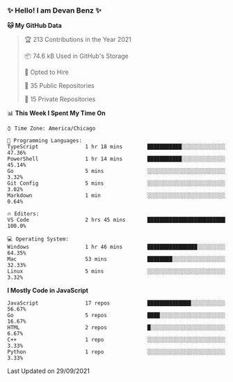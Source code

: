 ### ✨ Hello! I am Devan Benz ✨

<!--START_SECTION:waka-->
**🐱 My GitHub Data** 

> 🏆 213 Contributions in the Year 2021
 > 
> 📦 74.6 kB Used in GitHub's Storage 
 > 
> 💼 Opted to Hire
 > 
> 📜 35 Public Repositories 
 > 
> 🔑 15 Private Repositories  
 > 
📊 **This Week I Spent My Time On** 

```text
⌚︎ Time Zone: America/Chicago

💬 Programming Languages: 
TypeScript               1 hr 18 mins        ███████████░░░░░░░░░░░░░░   47.36% 
PowerShell               1 hr 14 mins        ███████████░░░░░░░░░░░░░░   45.14% 
Go                       5 mins              ░░░░░░░░░░░░░░░░░░░░░░░░░   3.32% 
Git Config               5 mins              ░░░░░░░░░░░░░░░░░░░░░░░░░   3.02% 
Markdown                 1 min               ░░░░░░░░░░░░░░░░░░░░░░░░░   0.64%

🔥 Editors: 
VS Code                  2 hrs 45 mins       █████████████████████████   100.0%

💻 Operating System: 
Windows                  1 hr 46 mins        ████████████████░░░░░░░░░   64.35% 
Mac                      53 mins             ████████░░░░░░░░░░░░░░░░░   32.33% 
Linux                    5 mins              ░░░░░░░░░░░░░░░░░░░░░░░░░   3.32%

```

**I Mostly Code in JavaScript** 

```text
JavaScript               17 repos            ██████████████░░░░░░░░░░░   56.67% 
Go                       5 repos             ████░░░░░░░░░░░░░░░░░░░░░   16.67% 
HTML                     2 repos             █░░░░░░░░░░░░░░░░░░░░░░░░   6.67% 
C++                      1 repo              ░░░░░░░░░░░░░░░░░░░░░░░░░   3.33% 
Python                   1 repo              ░░░░░░░░░░░░░░░░░░░░░░░░░   3.33%

```



 Last Updated on 29/09/2021
<!--END_SECTION:waka-->

<!--
**devanbenz/devanbenz** is a ✨ _special_ ✨ repository because its `README.md` (this file) appears on your GitHub profile.

Here are some ideas to get you started:

- 🔭 I’m currently working on ...
- 🌱 I’m currently learning ...
- 👯 I’m looking to collaborate on ...
- 🤔 I’m looking for help with ...
- 💬 Ask me about ...
- 📫 How to reach me: ...
- 😄 Pronouns: ...
- ⚡ Fun fact: ...
-->
